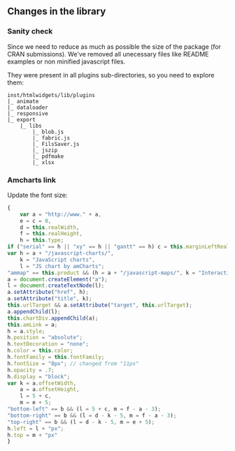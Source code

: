## Changes in the library

### Sanity check

Since we need to reduce as much as possible the size of the package (for CRAN submissions). We've removed all unecessary files like README examples or non minified javascript files.

They were present in all plugins sub-directories, so you need to explore them:

```
inst/htmlwidgets/lib/plugins
|_ animate
|_ dataloader
|_ responsive
|_ export
    |_ libs
        |_ blob.js
        |_ fabric.js
        |_ FilsSaver.js
        |_ jszip
        |_ pdfmake
        |_ xlsx
```

### Amcharts link

Update the font size:

```javascript
{
    var a = "http://www." + a,
    e = c = 0,
    d = this.realWidth,
    f = this.realHeight,
    h = this.type;
if ("serial" == h || "xy" == h || "gantt" == h) c = this.marginLeftReal, e = this.marginTopReal, d = c + this.plotAreaWidth, f = e + this.plotAreaHeight;
var h = a + "/javascript-charts/",
    k = "JavaScript charts",
    l = "JS chart by amCharts";
"ammap" == this.product && (h = a + "/javascript-maps/", k = "Interactive JavaScript maps", l = "JS map by amCharts");
a = document.createElement("a");
l = document.createTextNode(l);
a.setAttribute("href", h);
a.setAttribute("title", k);
this.urlTarget && a.setAttribute("target", this.urlTarget);
a.appendChild(l);
this.chartDiv.appendChild(a);
this.amLink = a;
h = a.style;
h.position = "absolute";
h.textDecoration = "none";
h.color = this.color;
h.fontFamily = this.fontFamily;
h.fontSize = "8px"; // changed from "11px"
h.opacity = .7; 
h.display = "block";
var k = a.offsetWidth,
    a = a.offsetHeight,
    l = 5 + c,
    m = e + 5;
"bottom-left" == b && (l = 5 + c, m = f - a - 3);
"bottom-right" == b && (l = d - k - 5, m = f - a - 3);
"top-right" == b && (l = d - k - 5, m = e + 5);
h.left = l + "px";
h.top = m + "px"
}
```
